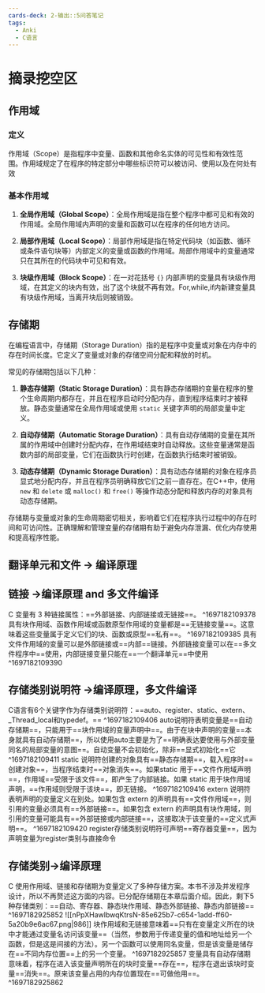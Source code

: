 ```yaml
---
cards-deck: 2-输出::5问答笔记
tags:
  - Anki
  - C语言
---
```



# 摘录挖空区
## 作用域
### 定义
作用域（Scope）是指程序中变量、函数和其他命名实体的可见性和有效性范围。作用域规定了在程序的特定部分中哪些标识符可以被访问、使用以及在何处有效
### 基本作用域
1. **全局作用域（Global Scope）**：全局作用域是指在整个程序中都可见和有效的作用域。全局作用域内声明的变量和函数可以在程序的任何地方访问。
    
2. **局部作用域（Local Scope）**：局部作用域是指在特定代码块（如函数、循环或条件语句块等）内部定义的变量或函数的作用域。局部作用域中的变量通常只在其所在的代码块中可见和有效。
3. **块级作用域（Block Scope）**：在一对花括号 `{}` 内部声明的变量具有块级作用域，在其定义的块内有效，出了这个块就不再有效。For,while,if内新建变量具有块级作用域，当离开块后则被销毁。
## 存储期
在编程语言中，存储期（Storage Duration）指的是程序中变量或对象在内存中的存在时间长度。它定义了变量或对象的存储空间分配和释放的时机。

常见的存储期包括以下几种：

1. **静态存储期（Static Storage Duration）**：具有静态存储期的变量在程序的整个生命周期内都存在，并且在程序启动时分配内存，直到程序结束时才被释放。静态变量通常在全局作用域或使用 `static` 关键字声明的局部变量中定义。

2. **自动存储期（Automatic Storage Duration）**：具有自动存储期的变量在其所属的作用域中创建时分配内存，在作用域结束时自动释放。这些变量通常是函数内部的局部变量，它们在函数执行时创建，在函数执行结束时被销毁。

3. **动态存储期（Dynamic Storage Duration）**：具有动态存储期的对象在程序员显式地分配内存，并且在程序员明确释放它们之前一直存在。在C++中，使用 `new` 和 `delete` 或 `malloc()` 和 `free()` 等操作动态分配和释放内存的对象具有动态存储期。

存储期与变量或对象的生命周期密切相关，影响着它们在程序执行过程中的存在时间和可访问性。正确理解和管理变量的存储期有助于避免内存泄漏、优化内存使用和提高程序性能。

## 翻译单元和文件 → 编译原理

## 链接 →编译原理 and 多文件编译
C 变量有 3 种链接属性：==外部链接、内部链接或无链接==。
^1697182109378
具有块作用域、函数作用域或函数原型作用域的变量都是==无链接变量==。这意味着这些变量属于定义它们的块、函数或原型==私有==。
^1697182109385
具有文件作用域的变量可以是外部链接或==内部==链接。外部链接变量可以在==多文件程序中==使用，内部链接变量只能在==一个翻译单元==中使用
^1697182109390

## 存储类别说明符 →编译原理，多文件编译
C语言有6个关键字作为存储类别说明符：==auto、register、static、extern、\_Thread_local和typedef。==
^1697182109406
auto说明符表明变量是==自动存储期==，只能用于==块作用域的变量声明中==。由于在块中声明的变量==本身就具有自动存储期==，所以使用auto主要是为了==明确表达要使用与外部变量同名的局部变量的意图==。自动变量不会初始化，除非==显式初始化==它
^1697182109411
static 说明符创建的对象具有==静态存储期==，载入程序时==创建对象==，当程序结束时==对象消失==。如果static 用于==文件作用域声明==，作用域==受限于该文件==，即产生了内部链接。如果 static 用于块作用域声明，==作用域则受限于该块==，即无链接。
^1697182109416
extern 说明符表明声明的变量定义在别处。如果包含 extern 的声明具有==文件作用域==，则引用的变量必须具有==外部链接==。如果包含 extern 的声明具有块作用域，则引用的变量可能具有==外部链接或内部链接==，这接取决于该变量的==定义式声明==。
^1697182109420
register存储类别说明符可声明==寄存器变量==，因为声明变量为register类别与直接命令




## 存储类别→编译原理
C 使用作用域、链接和存储期为变量定义了多种存储方案。本书不涉及并发程序设计，所以不再赘述这方面的内容。已分配存储期在本章后面介绍。因此，剩下5种存储类别：==自动、寄存器、静态块作用域、静态外部链接、静态内部链接==
^1697182925852
![[nPpXHawlbwqKtrsN-85e625b7-c654-1add-ff60-5a20b9e6ac67.png|986]]
块作用域和无链接意味着==只有在变量定义所在的块中才能通过变量名访问该变量==（当然，参数用于传递变量的值和地址给另一个函数，但是这是间接的方法）。另一个函数可以使用同名变量，但是该变量是储存在==不同内存位置==上的另一个变量。
^1697182925857
变量具有自动存储期意味着，程序在进入该变量声明所在的块时变量==存在==，程序在退出该块时变量==消失==。原来该变量占用的内存位置现在==可做他用==。
^1697182925862


